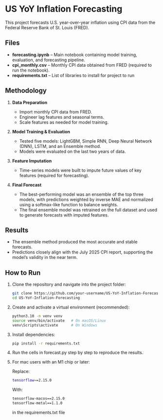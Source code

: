 # US YoY Inflation Forecasting

This project forecasts U.S. year-over-year inflation using CPI data from the Federal Reserve Bank of St. Louis (FRED).

## Files
- **forecasting.ipynb** – Main notebook containing model training, evaluation, and forecasting pipeline.
- **cpi_monthly.csv** – Monthly CPI data obtained from FRED (required to run the notebook).
- **requirements.txt** – List of libraries to install for project to run

## Methodology
1. **Data Preparation**
   - Import monthly CPI data from FRED.
   - Engineer lag features and seasonal terms.
   - Scale features as needed for model training.

2. **Model Training & Evaluation**
   - Tested five models: LightGBM, Simple RNN, Deep Neural Network (DNN), LSTM, and an Ensemble method.
   - Models were evaluated on the last two years of data.

3. **Feature Imputation**
   - Time-series models were built to impute future values of key features (required for forecasting).

4. **Final Forecast**
   - The best-performing model was an ensemble of the top three models, with predictions weighted by inverse MAE and normalized using a softmax-like function to balance weights.
   - The final ensemble model was retrained on the full dataset and used to generate forecasts with imputed features.

## Results
- The ensemble method produced the most accurate and stable forecasts.
- Predictions closely align with the July 2025 CPI report, supporting the model’s validity in the near term.

## How to Run

1. Clone the repository and navigate into the project folder:

   ```bash
   git clone https://github.com/your-username/US-YoY-Inflation-Forecasting.git
   cd US-YoY-Inflation-Forecasting
   
2. Create and activate a virtual environment (recommended):

   ```bash
   python3.10 -m venv venv
   source venv/bin/activate   # On macOS/Linux
   venv\Scripts\activate      # On Windows

3. Install dependencies:

   ```bash
   pip install -r requirements.txt

4. Run the cells in forecast.py step by step to reproduce the results.

5. For mac users with an M1 chip or later:

   Replace:

      ```bash
      tensorflow==2.15.0
      ```
      
   With:
   
      ```bash
      tensorflow-macos==2.15.0
      tensorflow-metal==1.1.0
      ```

   in the requirements.txt file
